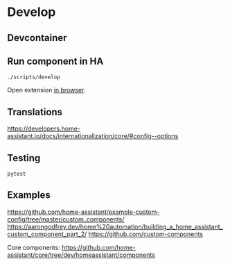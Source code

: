 # Develop

## Devcontainer

## Run component in HA

```
./scripts/develop
```

Open extension [in browser](http://localhost:8123/).

## Translations

https://developers.home-assistant.io/docs/internationalization/core/#config--options

## Testing

```
pytest

```
## Examples

https://github.com/home-assistant/example-custom-config/tree/master/custom_components/
https://aarongodfrey.dev/home%20automation/building_a_home_assistant_custom_component_part_2/
https://github.com/custom-components

Core components: https://github.com/home-assistant/core/tree/dev/homeassistant/components